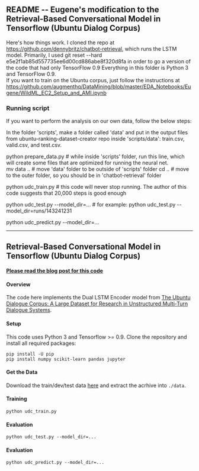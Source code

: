 ## README -- Eugene's modification to the Retrieval-Based Conversational Model in Tensorflow (Ubuntu Dialog Corpus)  
Here's how things work. I cloned the repo at https://github.com/dennybritz/chatbot-retrieval, which runs the LSTM model.
Primarily, I used git reset --hard e5e2f1ab85d557735ee6d00cd886abe8f320d8fa in order to go a version of the code that had only TensorFlow 0.9 Everything in this folder is Python 3 and TensorFlow 0.9.  
If you want to train on the Ubuntu corpus, just follow the instructions at https://github.com/augmenthq/DataMining/blob/master/EDA_Notebooks/Eugene/WildML_EC2_Setup_and_AMI.ipynb  

### Running script  
If you want to perform the analysis on our own data, follow the below steps:  

In the folder 'scripts', make a folder called 'data' and put in the output files from ubuntu-ranking-dataset-creator repo inside 'scripts/data': train.csv, valid.csv, and test.csv.  

python prepare_data.py # while inside 'scripts' folder, run this line, which will create some files that are optimized for running the neural net.  
mv data .. # move 'data' folder to be outside of 'scripts' folder
cd .. # move to the outer folder, so you should be in 'chatbot-retrieval' folder

python udc_train.py # this code will never stop running. The author of this code suggests that 20,000 steps is good enough

python udc_test.py --model_dir=... # for example: python udc_test.py --model_dir=runs/143241231

python udc_predict.py --model_dir=...

---



## Retrieval-Based Conversational Model in Tensorflow (Ubuntu Dialog Corpus)

#### [Please read the blog post for this code](http://www.wildml.com/2016/07/deep-learning-for-chatbots-2-retrieval-based-model-tensorflow)

#### Overview

The code here implements the Dual LSTM Encoder model from [The Ubuntu Dialogue Corpus: A Large Dataset for Research in Unstructured Multi-Turn Dialogue Systems](http://arxiv.org/abs/1506.08909).

#### Setup

This code uses Python 3 and Tensorflow >= 0.9. Clone the repository and install all required packages:

```
pip install -U pip
pip install numpy scikit-learn pandas jupyter
```

#### Get the Data


Download the train/dev/test data [here](https://drive.google.com/open?id=0B_bZck-ksdkpVEtVc1R6Y01HMWM) and extract the acrhive into `./data`.


#### Training

```
python udc_train.py
```


#### Evaluation

```
python udc_test.py --model_dir=...
```


#### Evaluation

```
python udc_predict.py --model_dir=...
```
